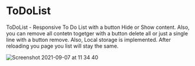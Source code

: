 
# ToDoList
ToDoList - Responsive To Do List with a button Hide or Show content. Also, you can remove all contetn togetger with a button delete all
or just a single line with a button remove.
Also, Local storage is implemented. After reloading you page you list will stay the same. 


![Screenshot 2021-09-07 at 11 34 40](https://user-images.githubusercontent.com/62358510/132332940-178bdd0e-f31d-40ed-b829-c0149641a47c.png)
